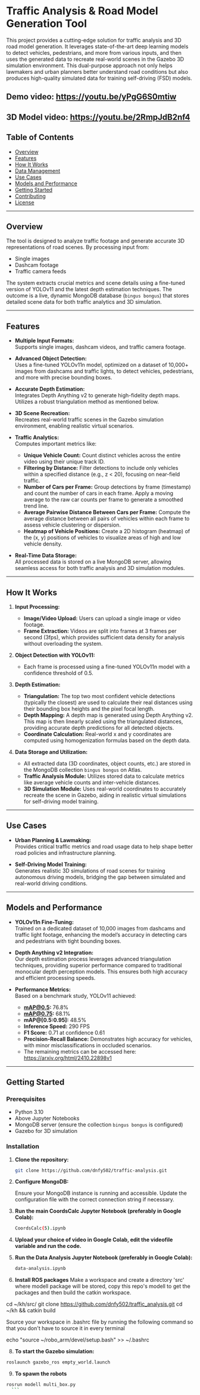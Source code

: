 # Traffic Analysis & Road Model Generation Tool

This project provides a cutting-edge solution for traffic analysis and 3D road model generation. It leverages state-of-the-art deep learning models to detect vehicles, pedestrians, and more from various inputs, and then uses the generated data to recreate real-world scenes in the Gazebo 3D simulation environment. This dual-purpose approach not only helps lawmakers and urban planners better understand road conditions but also produces high-quality simulated data for training self-driving (FSD) models.

Demo video: https://youtu.be/yPgG6S0mtiw
---
3D Model video: https://youtu.be/2RmpJdB2nf4
---
## Table of Contents

- [Overview](#overview)
- [Features](#features)
- [How It Works](#how-it-works)
- [Data Management](#data-management)
- [Use Cases](#use-cases)
- [Models and Performance](#models-and-performance)
- [Getting Started](#getting-started)
- [Contributing](#contributing)
- [License](#license)

---

## Overview

The tool is designed to analyze traffic footage and generate accurate 3D representations of road scenes. By processing input from:

- Single images
- Dashcam footage
- Traffic camera feeds

The system extracts crucial metrics and scene details using a fine-tuned version of YOLOv11 and the latest depth estimation techniques. The outcome is a live, dynamic MongoDB database (`bingus bongus`) that stores detailed scene data for both traffic analytics and 3D simulation.

---

## Features

- **Multiple Input Formats:**  
  Supports single images, dashcam videos, and traffic camera footage.

- **Advanced Object Detection:**  
  Uses a fine-tuned YOLOv11n model, optimized on a dataset of 10,000+ images from dashcams and traffic lights, to detect vehicles, pedestrians, and more with precise bounding boxes.

- **Accurate Depth Estimation:**  
  Integrates Depth Anything v2 to generate high-fidelity depth maps. Utilizes a robust triangulation method as mentioned below.

- **3D Scene Recreation:**  
  Recreates real-world traffic scenes in the Gazebo simulation environment, enabling realistic virtual scenarios.

- **Traffic Analytics:**  
  Computes important metrics like:
  - **Unique Vehicle Count:** Count distinct vehicles across the entire video using their unique track ID.
  - **Filtering by Distance:** Filter detections to include only vehicles within a specified distance (e.g., z < 20), focusing on near-field traffic.
  - **Number of Cars per Frame:** Group detections by frame (timestamp) and count the number of cars in each frame. Apply a moving average to the raw car counts per frame to generate a smoothed trend line.
  - **Average Pairwise Distance Between Cars per Frame:** Compute the average distance between all pairs of vehicles within each frame to assess vehicle clustering or dispersion.
  - **Heatmap of Vehicle Positions:** Create a 2D histogram (heatmap) of the (x, y) positions of vehicles to visualize areas of high and low vehicle density.

- **Real-Time Data Storage:**  
  All processed data is stored on a live MongoDB server, allowing seamless access for both traffic analysis and 3D simulation modules.

---

## How It Works

1. **Input Processing:**  
   - **Image/Video Upload:** Users can upload a single image or video footage.
   - **Frame Extraction:** Videos are split into frames at 3 frames per second (3fps), which provides sufficient data density for analysis without overloading the system.

2. **Object Detection with YOLOv11:**  
   - Each frame is processed using a fine-tuned YOLOv11n model with a confidence threshold of 0.5.
  
3. **Depth Estimation:**  
   - **Triangulation:** The top two most confident vehicle detections (typically the closest) are used to calculate their real distances using their bounding box heights and the pixel focal length.
   - **Depth Mapping:** A depth map is generated using Depth Anything v2. This map is then linearly scaled using the triangulated distances, providing accurate depth predictions for all detected objects.
   - **Coordinate Calculation:** Real-world x and y coordinates are computed using homogenization formulas based on the depth data.

4. **Data Storage and Utilization:**  
   - All extracted data (3D coordinates, object counts, etc.) are stored in the MongoDB collection `bingus bongus` on Atlas.
   - **Traffic Analysis Module:** Utilizes stored data to calculate metrics like average vehicle counts and inter-vehicle distances.
   - **3D Simulation Module:** Uses real-world coordinates to accurately recreate the scene in Gazebo, aiding in realistic virtual simulations for self-driving model training.

---

## Use Cases

- **Urban Planning & Lawmaking:**  
  Provides critical traffic metrics and road usage data to help shape better road policies and infrastructure planning.

- **Self-Driving Model Training:**  
  Generates realistic 3D simulations of road scenes for training autonomous driving models, bridging the gap between simulated and real-world driving conditions.

---

## Models and Performance

- **YOLOv11n Fine-Tuning:**  
  Trained on a dedicated dataset of 10,000 images from dashcams and traffic light footage, enhancing the model’s accuracy in detecting cars and pedestrians with tight bounding boxes.

- **Depth Anything v2 Integration:**  
  Our depth estimation process leverages advanced triangulation techniques, providing superior performance compared to traditional monocular depth perception models. This ensures both high accuracy and efficient processing speeds.

- **Performance Metrics:**  
  Based on a benchmark study, YOLOv11 achieved:
  - **mAP@0.5:** 76.8%
  - **mAP@0.75:** 68.1%
  - **mAP@[0.5:0.95]:** 48.5%
  - **Inference Speed:** 290 FPS
  - **F1 Score:** 0.71 at confidence 0.61
  - **Precision-Recall Balance:** Demonstrates high accuracy for vehicles, with minor misclassifications in occluded scenarios.
  - The remaining metrics can be accessed here: https://arxiv.org/html/2410.22898v1
---

## Getting Started

### Prerequisites

- Python 3.10
- Above Jupyter Notebooks
- MongoDB server (ensure the collection `bingus bongus` is configured)
- Gazebo for 3D simulation

### Installation

1. **Clone the repository:**

   ```bash
   git clone https://github.com/dnfy502/traffic-analysis.git
   ```

3. **Configure MongoDB:**

   Ensure your MongoDB instance is running and accessible. Update the configuration file with the correct connection string if necessary.

4. **Run the main CoordsCalc Jupyter Notebook (preferably in Google Colab):**

   ```bash
   CoordsCalc(5).ipynb
   ```
5. **Upload your choice of video in Google Colab, edit the videofile variable and run the code.**
6. **Run the Data Analysis Jupyter Notebook (preferably in Google Colab):**

   ```bash
   data-analysis.ipynb
   ```
7. **Install ROS packages**
  Make a workspace and create a directory 'src' where modell package will be stored, copy this repo's modell to get the packages and then build the catkin workspace.
  
  cd ~/kh/src/
  git clone https://github.com/dnfy502/traffic_analysis.git
  cd ~/kh && catkin build
  
  Source your workspace in .bashrc file by running the following command so that you don't have to source it in every terminal
  
  echo "source ~/robo_arm/devel/setup.bash" >> ~/.bashrc
  

8. **To start the Gazebo simulation:**
  
  ```bash
  roslaunch gazebo_ros empty_world.launch
  ```

9. **To spawn the robots**
  
  ```bash
  rosrun modell multi_box.py
  ```
